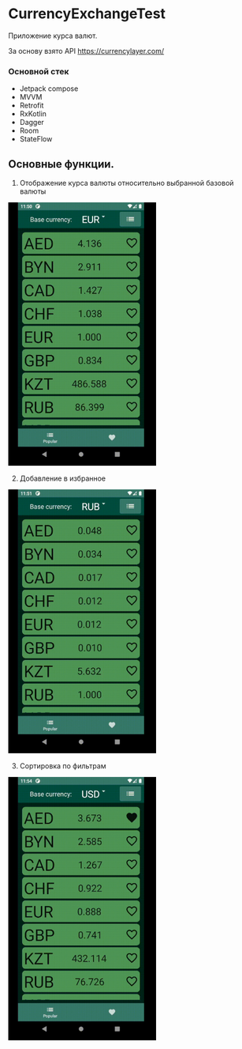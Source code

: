 # CurrencyExchangeTest 
Приложение курса валют. 

За основу взято API https://currencylayer.com/

### Основной стек
+ Jetpack compose
+ MVVM
+ Retrofit
+ RxKotlin
+ Dagger
+ Room
+ StateFlow



## Основные функции.

1. Отображение курса валюты относительно выбранной базовой валюты
 <img src="/выбор.gif" width="300">

2. Добавление в избранное
 <img src="/избранное.gif" width="300">

3. Сортировка по фильтрам

 <img src="/сортировка.gif" width="300">
